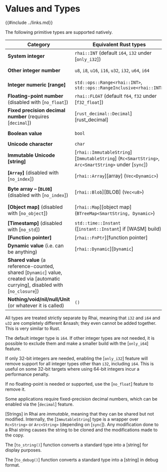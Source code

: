Values and Types
===============

{{#include ../links.md}}

The following primitive types are supported natively.

| Category                                                                                                                         | Equivalent Rust types                                                                               | [`type_of()`]         | `to_string()`                   |
| -------------------------------------------------------------------------------------------------------------------------------- | --------------------------------------------------------------------------------------------------- | --------------------- | ------------------------------- |
| **System integer**                                                                                                               | `rhai::INT` (default `i64`, `i32` under [`only_i32`])                                               | `"i32"` or `"i64"`    | `"42"`, `"123"` etc.            |
| **Other integer number**                                                                                                         | `u8`, `i8`, `u16`, `i16`, `u32`, `i32`, `u64`, `i64`                                                | `"i32"`, `"u64"` etc. | `"42"`, `"123"` etc.            |
| **Integer numeric [range]**                                                                                                      | `std::ops::Range<rhai::INT>`, `std::ops::RangeInclusive<rhai::INT>`                                 | `"range"`, `"range="` | `"2..7"`, `"0..=15"` etc.       |
| **Floating-point number** (disabled with [`no_float`])                                                                           | `rhai::FLOAT` (default `f64`, `f32` under [`f32_float`])                                            | `"f32"` or `"f64"`    | `"123.4567"` etc.               |
| **Fixed precision decimal number** (requires [`decimal`])                                                                        | [`rust_decimal::Decimal`][rust_decimal]                                                             | `"decimal"`           | `"42"`, `"123.4567"` etc.       |
| **Boolean value**                                                                                                                | `bool`                                                                                              | `"bool"`              | `"true"` or `"false"`           |
| **Unicode character**                                                                                                            | `char`                                                                                              | `"char"`              | `"A"`, `"x"` etc.               |
| **Immutable Unicode [string]**                                                                                                   | [`rhai::ImmutableString`][`ImmutableString`] (`Rc<SmartString>`, `Arc<SmartString>` under [`sync`]) | `"string"`            | `"hello"` etc.                  |
| **[`Array`]** (disabled with [`no_index`])                                                                                       | [`rhai::Array`][array] (`Vec<Dynamic>`)                                                             | `"array"`             | `"[ 1, 2, 3 ]"` etc.            |
| **Byte array &ndash; [`BLOB`]** (disabled with [`no_index`])                                                                     | [`rhai::Blob`][BLOB] (`Vec<u8>`)                                                                    | `"blob"`              | `"[01020304abcd]"` etc.         |
| **[Object map]** (disabled with [`no_object`])                                                                                   | [`rhai::Map`][object map] (`BTreeMap<SmartString, Dynamic>`)                                        | `"map"`               | `"#{ "a": 1, "b": true }"` etc. |
| **[Timestamp]** (disabled with [`no_std`])                                                                                       | `std::time::Instant` ([`instant::Instant`] if [WASM] build)                                         | `"timestamp"`         | `"<timestamp>"`                 |
| **[Function pointer]**                                                                                                           | [`rhai::FnPtr`][function pointer]                                                                   | `"Fn"`                | `"Fn(foo)"` etc.                |
| **Dynamic value** (i.e. can be anything)                                                                                         | [`rhai::Dynamic`][`Dynamic`]                                                                        | _the actual type_     | _actual value_                  |
| **Shared value** (a reference-counted, shared [`Dynamic`] value, created via [automatic currying], disabled with [`no_closure`]) |                                                                                                     | _the actual type_     | _actual value_                  |
| **Nothing/void/nil/null/Unit** (or whatever it is called)                                                                        | `()`                                                                                                | `"()"`                | `""` _(empty string)_           |

All types are treated strictly separate by Rhai, meaning that `i32` and `i64` and `u32` are completely different &nsash;
they even cannot be added together. This is very similar to Rust.

The default integer type is `i64`. If other integer types are not needed, it is possible to exclude them and make a
smaller build with the [`only_i64`] feature.

If only 32-bit integers are needed, enabling the [`only_i32`] feature will remove support for all
integer types other than `i32`, including `i64`.
This is useful on some 32-bit targets where using 64-bit integers incur a performance penalty.

If no floating-point is needed or supported, use the [`no_float`] feature to remove it.

Some applications require fixed-precision decimal numbers, which can be enabled via the [`decimal`] feature.

[Strings] in Rhai are _immutable_, meaning that they can be shared but not modified.
Internally, the [`ImmutableString`] type is a wrapper over `Rc<String>` or `Arc<String>` (depending on [`sync`]).
Any modification done to a Rhai string causes the string to be cloned and the modifications made to the copy.

The [`to_string()`] function converts a standard type into a [string] for display purposes.

The [`to_debug()`] function converts a standard type into a [string] in debug format.
